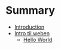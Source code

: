 # Summary

* [Introduction](README.md)
* [Intro til weben](01-intro-til-weben/cover.md)
   * [Hello World](01-intro-til-weben/01-hello.md)
